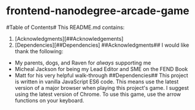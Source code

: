 frontend-nanodegree-arcade-game
===============================
#Table of Contents#
This README.md contains: 
1. [Acknowledgments][##Acknowledgements]
2. [Dependencies][##Dependencies]
##Acknowledgments## 
I would like thank the following: 
- My parents, dogs, and Raven for _always_ supporting me 
- Micheal Jackson for being my Lead Editor and SME on the FEND Book
- Matt for his very helpful walk-through 
##Dependencies##
This project is written in vanilla JavaScript ES6 code. This means use the latest version of a major browser when playing this project's game. I suggest using the latest version of Chrome. To use this game, use the arrow functions on your keyboard. 